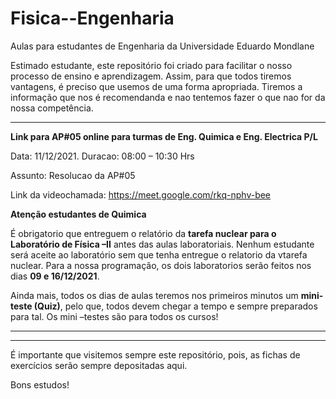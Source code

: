# Fisica--Engenharia
Aulas para estudantes de Engenharia da Universidade Eduardo Mondlane

Estimado estudante, este repositório foi criado para facilitar o nosso processo de ensino e aprendizagem. Assim, para que todos tiremos vantagens, é preciso que usemos  de uma forma apropriada. Tiremos a informação que nos é recomendanda e nao tentemos fazer o que nao for da nossa competência.

---------------------------------------------------------------------------------------------------------------------------------------------------
**Link para AP#05 online para turmas de Eng. Quimica e Eng. Electrica P/L**

Data: 11/12/2021. Duracao:  08:00 – 10:30 Hrs

Assunto: Resolucao da AP#05

Link da videochamada: https://meet.google.com/rkq-nphv-bee


**Atenção estudantes de Quimica**

É obrigatorio que entreguem o relatório da **tarefa nuclear para o Laboratório de Física –II** antes das aulas laboratoriais. Nenhum estudante será aceite ao laboratório sem que tenha entregue o relatorio da vtarefa nuclear.
Para a nossa programação, os dois laboratorios serão feitos nos dias **09 e 16/12/2021**.

Ainda mais, todos os dias de aulas teremos nos primeiros minutos um **mini-teste (Quiz)**, pelo que, todos devem chegar a tempo e sempre preparados para tal. Os mini –testes são para todos os cursos!

--------------------------------------------------------------------------------------------------------------------------------------------





----------------------------------------------------------------------------------------------------------------------------------------------------------------------------
É importante que visitemos sempre este repositório, pois,  as fichas de exercícios serão sempre depositadas aqui.


Bons estudos!
